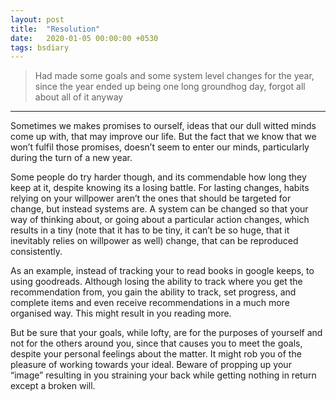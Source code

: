 ```yaml
---
layout: post
title:  "Resolution"
date:   2020-01-05 00:00:00 +0530
tags: bsdiary
---
```


> Had made some goals and some system level changes for the year, since the year ended up being one long groundhog day, forgot all about all of it anyway

---

Sometimes we makes promises to ourself, ideas that our dull witted minds come up with, that may improve our life. But the fact that we know that we won’t fulfil those promises, doesn’t seem to enter our minds, particularly during the turn of a new year.

Some people do try harder though, and its commendable how long they keep at it, despite knowing its a losing battle. For lasting changes, habits relying on your willpower aren’t the ones that should be targeted for change, but instead systems are. A system can be changed so that your way of thinking about, or going about a particular action changes, which results in a tiny (note that it has to be tiny, it can’t be so huge, that it inevitably relies on willpower as well) change, that can be reproduced consistently.

As an example, instead of tracking your to read books in google keeps, to using goodreads. Although losing the ability to track where you get the recommendation from, you gain the ability to track, set progress, and complete items and even receive recommendations in a much more organised way. This might result in you reading more.

But be sure that your goals, while lofty, are for the purposes of yourself and not for the others around you, since that causes you to meet the goals, despite your personal feelings about the matter. It might rob you of the pleasure of working towards your ideal. Beware of propping up your “image” resulting in you straining your back while getting nothing in return except a broken will.
